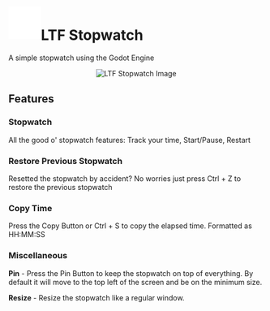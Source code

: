 <img align="left" width="64" height="64" src="https://github.com/LiteFeather1/ltf-stopwatch/blob/v0.8/assets/sprites/Icon.svg" alt="LTF Stopwatch icon">

# LTF Stopwatch

A simple stopwatch using the Godot Engine

<p align="center">
    <img src="https://github.com/LiteFeather1/ltf-stopwatch/assets/102820899/edcc7c00-8dd4-46f8-8312-442393ba6f18" alt="LTF  Stopwatch Image" width="256"/>
</p>

## Features

### Stopwatch

All the good o' stopwatch features: Track your time, Start/Pause, Restart

### Restore Previous Stopwatch
Resetted the stopwatch by accident? No worries just press Ctrl + Z to restore the previous stopwatch

### Copy Time

Press the Copy Button or Ctrl + S to copy the elapsed time. Formatted as HH:MM:SS

### Miscellaneous

__Pin__ - Press the Pin Button to keep the stopwatch on top of everything. By default it will move to the top left of the screen and be on the minimum size.

__Resize__ - Resize the stopwatch like a regular window.
